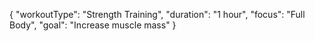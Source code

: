 {
  "workoutType": "Strength Training",
  "duration": "1 hour",
  "focus": "Full Body",
  "goal": "Increase muscle mass"
}
